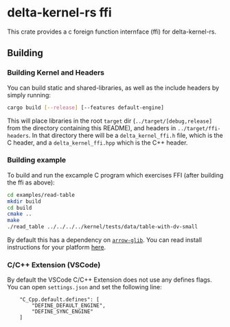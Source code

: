 # delta-kernel-rs ffi

This crate provides a c foreign function internface (ffi) for delta-kernel-rs.

## Building

### Building Kernel and Headers
You can build static and shared-libraries, as well as the include headers by simply running:

```sh
cargo build [--release] [--features default-engine]
```

This will place libraries in the root `target` dir (`../target/[debug,release]` from the directory containing this README), and headers in `../target/ffi-headers`. In that directory there will be a `delta_kernel_ffi.h` file, which is the C header, and a `delta_kernel_ffi.hpp` which is the C++ header.

### Building example
To build and run the excample C program which exercises FFI (after building the ffi as above):

```sh
cd examples/read-table
mkdir build
cd build
cmake ..
make
./read_table ../../../../kernel/tests/data/table-with-dv-small
```

By default this has a dependency on
[`arrow-glib`](https://github.com/apache/arrow/blob/main/c_glib/README.md). You can read install
instructions for your platform [here](https://arrow.apache.org/install/).

### C/C++ Extension (VSCode)

By default the VSCode C/C++ Extension does not use any defines flags. You can open `settings.json` and set the following line:
```
    "C_Cpp.default.defines": [
        "DEFINE_DEFAULT_ENGINE",
        "DEFINE_SYNC_ENGINE"
    ]
```
